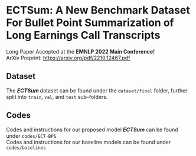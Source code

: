 # ECTSum: A New Benchmark Dataset For Bullet Point Summarization of Long Earnings Call Transcripts

Long Paper Accepted at the <b> EMNLP 2022 Main Conference! </b> <br /> 
ArXiv Preprint: https://arxiv.org/pdf/2210.12467.pdf

## Dataset
The <b> <i> ECTSum </b> </i> dataset can be found under the `dataset/final` folder, further split into `train`, `val`, and `test` sub-folders.

## Codes
Codes and instructions for our proposed model <b> <i> ECTSum </b> </i> can be found under `codes/ECT-BPS` <br />
Codes and instructions for our baseline models can be found under `codes/baselines`
